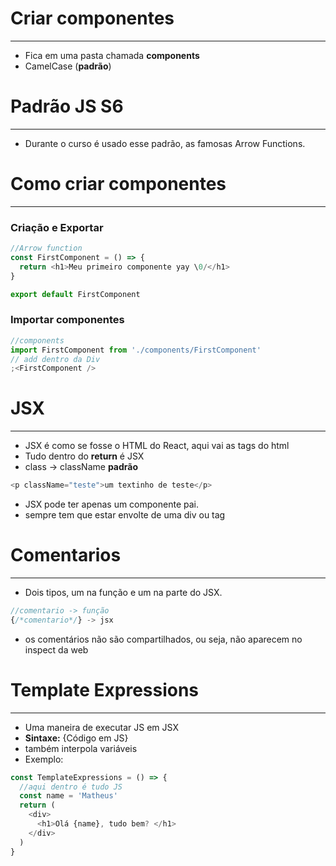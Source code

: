 # Criar componentes

---

- Fica em uma pasta chamada **components**
- CamelCase (**padrão**)

# Padrão JS S6

---

- Durante o curso é usado esse padrão, as famosas Arrow Functions.

# Como criar componentes

---

### Criação e Exportar

```javascript
//Arrow function
const FirstComponent = () => {
  return <h1>Meu primeiro componente yay \0/</h1>
}

export default FirstComponent
```

### Importar componentes

```javascript
//components
import FirstComponent from './components/FirstComponent'
// add dentro da Div
;<FirstComponent />
```

# JSX

---

- JSX é como se fosse o HTML do React, aqui vai as tags do html
- Tudo dentro do **return** é JSX
- class -> className **padrão**

```javascript
<p className="teste">um textinho de teste</p>
```

- JSX pode ter apenas um componente pai.
- sempre tem que estar envolte de uma div ou tag

# Comentarios

---

- Dois tipos, um na função e um na parte do JSX.

```javascript
//comentario -> função
{/*comentario*/} -> jsx
```

- os comentários não são compartilhados, ou seja, não aparecem no inspect da web

# Template Expressions

---

- Uma maneira de executar JS em JSX
- **Sintaxe:** {Código em JS}
- também interpola variáveis
- Exemplo:

```javascript
const TemplateExpressions = () => {
  //aqui dentro é tudo JS
  const name = 'Matheus'
  return (
    <div>
      <h1>Olá {name}, tudo bem? </h1>
    </div>
  )
}
```
